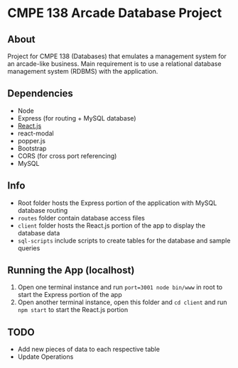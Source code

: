 # CMPE 138 Arcade Database Project
## About
Project for CMPE 138 (Databases) that emulates a management system for an arcade-like business.
Main requirement is to use a relational database management system (RDBMS) with the application.
## Dependencies
- Node
- Express (for routing + MySQL database)
- [React.js](https://github.com/facebook/create-react-app)
- react-modal
- popper.js
- Bootstrap
- CORS (for cross port referencing)
- MySQL

## Info
- Root folder hosts the Express portion of the application with MySQL database routing
- `routes` folder contain database access files
- `client` folder hosts the React.js portion of the app to display the database data
- `sql-scripts` include scripts to create tables for the database and sample queries
## Running the App (localhost)
1. Open one terminal instance and run `port=3001 node bin/www` in root to start the Express portion of the app
2. Open another terminal instance, open this folder and `cd client` and run `npm start` to start the React.js portion

## TODO
- Add new pieces of data to each respective table
- Update Operations
